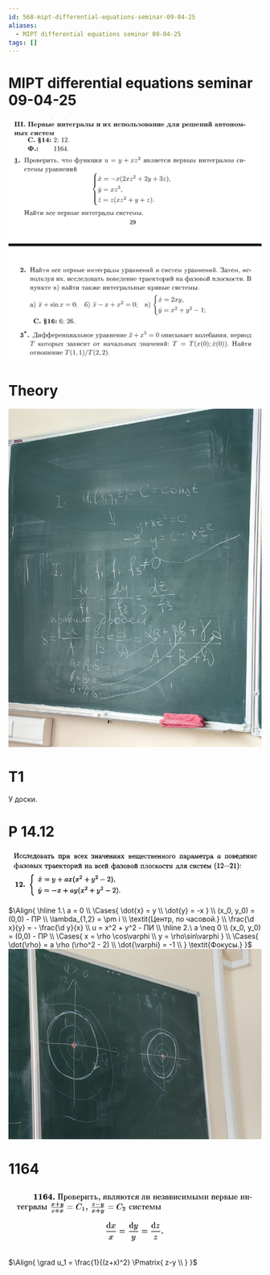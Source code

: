```yaml
---
id: 568-mipt-differential-equations-seminar-09-04-25
aliases:
  - MIPT differential equations seminar 09-04-25
tags: []
---
```


# MIPT differential equations seminar 09-04-25

![задачи.png](assets/imgs/09-04-25_15-56-53_914_09-04-25_15-56-53_062.png)

# Theory

![.jpg](assets/imgs/09-04-25_16-07-02_355_IMG_20250409_160504.jpg)

# T1

У доски.

# Р 14.12

![14-12.png](assets/imgs/09-04-25_15-59-19_990_09-04-25_15-59-19_141.png)

$\Align{
\hline
1.\ a = 0 \\
\Cases{
\dot{x} = y \\
\dot{y} = -x
} \\
(x_0, y_0) = (0,0) - ПР \\
\lambda_{1,2} = \pm i \\
\textit{Центр, по часовой.} \\
\frac{\d x}{y} = - \frac{\d y}{x} \\
u = x^2 + y^2 - ПИ \\
\hline
2.\ a \neq 0 \\
(x_0, y_0) = (0,0) - ПР \\
\Cases{
x = \rho \cos\varphi \\
y = \rho\sin\varphi
} \\
\Cases{
\dot{\rho} = a \rho (\rho^2 - 2) \\
\dot{\varphi} = -1 \\
}
\textit{Фокусы.}
}$
![.jpg](assets/imgs/09-04-25_16-18-59_715_IMG_20250409_161835.jpg)

# 1164

![1164.png](assets/imgs/09-04-25_16-21-30_449_09-04-25_16-21-30_649.png)

$\Align{
\grad u_1 = \frac{1}{(z+x)^2} \Pmatrix{
z-y \\
}
}$
